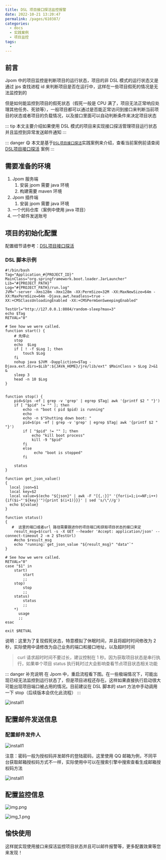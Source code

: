 ```yaml
---
title: DSL 项目接口探活监控报警
date: 2022-10-21 13:20:47
permalink: /pages/610387/
categories:
  - docs
  - 实践案例
  - 项目监控
tags:
  - 
---
```


## 前言

Jpom 中的项目监控是判断项目的运行状态，项目的非 DSL 模式的运行状态又是通过 jps 查找进程 id 来判断项目是否在运行中，这样在一些项目假死的情况是无法监控到的

但是如何能监控到项目的假死状态（假死一般是 CPU 满了，项目无法正常响应处理其他任务、死锁等），一般项目都可以通过是否能正常访问到接口来判断当前项目的状态或者项目的负载情况，以及接口里面可以自动判断条件来决定项目状态

::: tip
本文主要介绍如果使用 DSL 模式的项目来实现接口探活管理项目运行状态并且监控到异常发送邮件通知
:::

::: danger 😋
本文是基于[`DSL项目接口探活`](/pages/ac7b66/)实践案例来介绍，查看当前案例前请查阅 [DSL项目接口探活](/pages/ac7b66/) 案例
:::


## 需要准备的环境

1. Jpom 服务端
	1. 安装 jpom 需要 java 环境
	2. 构建需要 maven 环境
2. Jpom 插件端
	1. 安装 jpom 需要 java 环境
3. 一个代码仓库（案例中使用 java 项目）
4. 一个邮件发送账号

## 项目的初始化配置

配置细节请参考：[DSL项目接口探活](/pages/ac7b66/)

### DSL 脚本示例

```shell
#!/bin/bash
Tag="Application_#{PROJECT_ID}"
MainClass="org.springframework.boot.loader.JarLauncher"
Lib="#{PROJECT_PATH}"
Log="#{PROJECT_PATH}/run.log"
JVM="-server -Xms128m -Xmx128m -XX:PermSize=32M -XX:MaxNewSize=64m -XX:MaxPermSize=64m -Djava.awt.headless=true -XX:+CMSClassUnloadingEnabled -XX:+CMSPermGenSweepingEnabled"

TestUrl="http://127.0.0.1:8084/random-sleep?max=3"
echo $Tag
RETVAL="0"

# See how we were called.
function start() {
 	# 先停止
    stop
    echo  $Log 
    if [ ! -f $Log ]; then
        touch $Log
    fi
    nohup java $JVM -Dappliction=$Tag -Djava.ext.dirs=$Lib":${JAVA_HOME}/jre/lib/ext" $MainClass > $Log 2>&1 &
	sleep 3
    head -n 10 $Log
}


function stop() {
    pid=$(ps -ef | grep -v 'grep' | egrep $Tag| awk '{printf $2 " "}')
    if [ "$pid" != "" ]; then      
        echo -n "boot ( pid $pid) is running" 
        echo 
        echo -n $"Shutting down boot: "
        pid=$(ps -ef | grep -v 'grep' | egrep $Tag| awk '{printf $2 " "}')
        if [ "$pid" != "" ]; then
            echo "kill boot process"
            kill -9 "$pid"
        fi
        else 
             echo "boot is stopped" 
        fi

    status
}

function get_json_value()
{
  local json=$1
  local key=$2
  local value=$(echo "${json}" | awk -F "[{,:}]" '{for(i=1;i<=NF;i++){if($i~"'${key}'"){print $(i+1)}}}' | sed 's/\"//g') 
  echo ${value}
}

function status()
{
   #  这里的端口或者url 路径需要跟进你的项目端口和获取项目状态的接口来定
    result_msg=$(curl -s -X GET --header 'Accept: application/json' --connect-timeout 2 -m 2 $TestUrl)
    #echo $result_msg
    echo "running:`get_json_value "${result_msg}" "data"`"
}

# See how we were called.
RETVAL="0"
case "$1" in
    start)
        start
        ;;
    stop)
        stop
        ;;
    status)
        status
        ;;
    *)
      usage
      ;;
esac

exit $RETVAL
```

说明：这里为了复现假死状态，特意模拟了休眠时间，并且将超时时间修改为 2 秒，实际使用中请修改为自己业务的端口和接口地址，以及超时时间

> curl 请求超时时间不要过长，建议控制在 1 秒。因为获取项目状态是串行执行，如果单个项目 status 执行耗时过大会影响查看节点项目状态相关功能

::: danger 补充说明
在 Jpom 中，重启流程看下图。在一些极端情况下，可能出现已经无法监控到运行状态了，但是项目进程还存在。这样如果直接执行启动很大可能出现项目端口被占用的情况。目前建议在 DSL 脚本的 start 方法中手动调用一下 stop（后续版本会优化此流程）
:::

![install1](/images/restart-steps.png)

## 配置邮件发送信息

### 配置邮件发件人

![install1](/images/tutorial/monitor-notice/img15.png)

注意：密码一般为授权码并发邮件的登陆密码，这里使用 QQ 邮箱为例，不同平台获取邮箱授权码方式不一样，实际使用中可以在搜索引擎中搜索查看生成邮箱授权码方法

![install1](/images/tutorial/monitor-notice/img16.png)

## 配置监控信息

![img.png](/images/tutorial/dsl_curl_java/2img.png)

![img_1.png](/images/tutorial/dsl_curl_java/2img_1.png)

## 愉快使用

这样就实现使用接口来探活监控项目状态并且可以邮件报警等，更多配置效果等您来发现！
